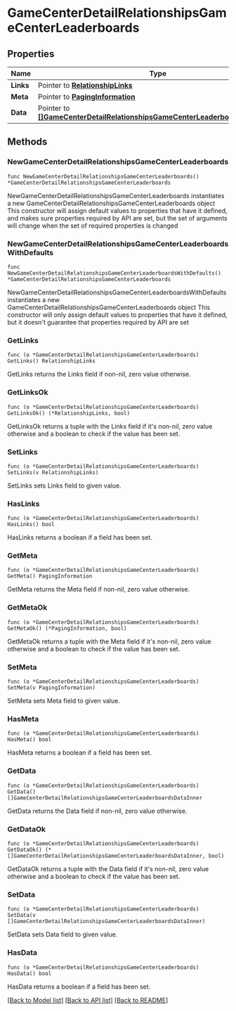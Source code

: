 # GameCenterDetailRelationshipsGameCenterLeaderboards

## Properties

Name | Type | Description | Notes
------------ | ------------- | ------------- | -------------
**Links** | Pointer to [**RelationshipLinks**](RelationshipLinks.md) |  | [optional] 
**Meta** | Pointer to [**PagingInformation**](PagingInformation.md) |  | [optional] 
**Data** | Pointer to [**[]GameCenterDetailRelationshipsGameCenterLeaderboardsDataInner**](GameCenterDetailRelationshipsGameCenterLeaderboardsDataInner.md) |  | [optional] 

## Methods

### NewGameCenterDetailRelationshipsGameCenterLeaderboards

`func NewGameCenterDetailRelationshipsGameCenterLeaderboards() *GameCenterDetailRelationshipsGameCenterLeaderboards`

NewGameCenterDetailRelationshipsGameCenterLeaderboards instantiates a new GameCenterDetailRelationshipsGameCenterLeaderboards object
This constructor will assign default values to properties that have it defined,
and makes sure properties required by API are set, but the set of arguments
will change when the set of required properties is changed

### NewGameCenterDetailRelationshipsGameCenterLeaderboardsWithDefaults

`func NewGameCenterDetailRelationshipsGameCenterLeaderboardsWithDefaults() *GameCenterDetailRelationshipsGameCenterLeaderboards`

NewGameCenterDetailRelationshipsGameCenterLeaderboardsWithDefaults instantiates a new GameCenterDetailRelationshipsGameCenterLeaderboards object
This constructor will only assign default values to properties that have it defined,
but it doesn't guarantee that properties required by API are set

### GetLinks

`func (o *GameCenterDetailRelationshipsGameCenterLeaderboards) GetLinks() RelationshipLinks`

GetLinks returns the Links field if non-nil, zero value otherwise.

### GetLinksOk

`func (o *GameCenterDetailRelationshipsGameCenterLeaderboards) GetLinksOk() (*RelationshipLinks, bool)`

GetLinksOk returns a tuple with the Links field if it's non-nil, zero value otherwise
and a boolean to check if the value has been set.

### SetLinks

`func (o *GameCenterDetailRelationshipsGameCenterLeaderboards) SetLinks(v RelationshipLinks)`

SetLinks sets Links field to given value.

### HasLinks

`func (o *GameCenterDetailRelationshipsGameCenterLeaderboards) HasLinks() bool`

HasLinks returns a boolean if a field has been set.

### GetMeta

`func (o *GameCenterDetailRelationshipsGameCenterLeaderboards) GetMeta() PagingInformation`

GetMeta returns the Meta field if non-nil, zero value otherwise.

### GetMetaOk

`func (o *GameCenterDetailRelationshipsGameCenterLeaderboards) GetMetaOk() (*PagingInformation, bool)`

GetMetaOk returns a tuple with the Meta field if it's non-nil, zero value otherwise
and a boolean to check if the value has been set.

### SetMeta

`func (o *GameCenterDetailRelationshipsGameCenterLeaderboards) SetMeta(v PagingInformation)`

SetMeta sets Meta field to given value.

### HasMeta

`func (o *GameCenterDetailRelationshipsGameCenterLeaderboards) HasMeta() bool`

HasMeta returns a boolean if a field has been set.

### GetData

`func (o *GameCenterDetailRelationshipsGameCenterLeaderboards) GetData() []GameCenterDetailRelationshipsGameCenterLeaderboardsDataInner`

GetData returns the Data field if non-nil, zero value otherwise.

### GetDataOk

`func (o *GameCenterDetailRelationshipsGameCenterLeaderboards) GetDataOk() (*[]GameCenterDetailRelationshipsGameCenterLeaderboardsDataInner, bool)`

GetDataOk returns a tuple with the Data field if it's non-nil, zero value otherwise
and a boolean to check if the value has been set.

### SetData

`func (o *GameCenterDetailRelationshipsGameCenterLeaderboards) SetData(v []GameCenterDetailRelationshipsGameCenterLeaderboardsDataInner)`

SetData sets Data field to given value.

### HasData

`func (o *GameCenterDetailRelationshipsGameCenterLeaderboards) HasData() bool`

HasData returns a boolean if a field has been set.


[[Back to Model list]](../README.md#documentation-for-models) [[Back to API list]](../README.md#documentation-for-api-endpoints) [[Back to README]](../README.md)


